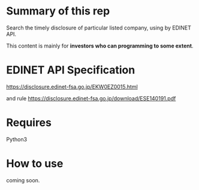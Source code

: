 # Summary of this rep
Search the timely disclosure of particular listed company, using by EDINET API.

This content is mainly for **investors who can programming to some extent**.

# EDINET API Specification
https://disclosure.edinet-fsa.go.jp/EKW0EZ0015.html

and rule
https://disclosure.edinet-fsa.go.jp/download/ESE140191.pdf

# Requires
Python3

# How to use
coming soon.
